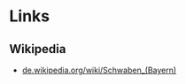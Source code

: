 # Links

## Wikipedia

- [de.wikipedia.org/wiki/Schwaben_(Bayern)](http://de.wikipedia.org/wiki/Schwaben_(Bayern))

